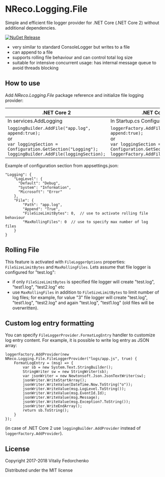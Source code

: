 # NReco.Logging.File
Simple and efficient file logger provider for .NET Core (.NET Core 2) without additional dependencies.

[![NuGet Release](https://img.shields.io/nuget/v/NReco.Logging.File.svg)](https://www.nuget.org/packages/NReco.Logging.File/)

* very similar to standard ConsoleLogger but writes to a file
* can append to a file
* supports rolling file behaviour and can control total log size
* suitable for intensive concurrent usage: has internal message queue to avoid threads blocking

## How to use
Add *NReco.Logging.File* package reference and initialize file logging provider:

.NET Core 2 | .NET Core 1.x
----------- | -------------
In services.AddLogging | In Startup.cs Configure method
`loggingBuilder.AddFile("app.log", append:true);`<br/>or<br/>`var loggingSection = Configuration.GetSection("Logging");`<br/>`loggingBuilder.AddFile(loggingSection);` | `loggerFactory.AddFile("app.log", append:true);`<br/>or<br/>`var loggingSection = Configuration.GetSection("Logging");`<br/>`loggerFactory.AddFile(loggingSection);`

Example of configuration section from appsettings.json:
```
"Logging": {
	"LogLevel": {
	  "Default": "Debug",
	  "System": "Information",
	  "Microsoft": "Error"
	},
	"File": {
		"Path": "app.log",
		"Append": "True",
		"FileSizeLimitBytes": 0,  // use to activate rolling file behaviour
		"MaxRollingFiles": 0  // use to specify max number of log files
	}
}
```

## Rolling File
This feature is activated with `FileLoggerOptions` properties: `FileSizeLimitBytes` and `MaxRollingFiles`. Lets assume that file logger is configured for "test.log":

* if only `FileSizeLimitBytes` is specified file logger will create "test.log", "test1.log", "test2.log" etc
* use `MaxRollingFiles` in addition to `FileSizeLimitBytes` to limit number of log files; for example, for value "3" file logger will create "test.log", "test1.log", "test2.log" and again "test.log", "test1.log" (old files will be overwritten).

## Custom log entry formatting
You can specify `FileLoggerProvider.FormatLogEntry` handler to customize log entry content. For example, it is possible to write log entry as JSON array:
```
loggerFactory.AddProvider(new NReco.Logging.File.FileLoggerProvider("logs/app.js", true) {
	FormatLogEntry = (msg) => {
		var sb = new System.Text.StringBuilder();
		StringWriter sw = new StringWriter(sb);
		var jsonWriter = new Newtonsoft.Json.JsonTextWriter(sw);
		jsonWriter.WriteStartArray();
		jsonWriter.WriteValue(DateTime.Now.ToString("o"));
		jsonWriter.WriteValue(msg.LogLevel.ToString());
		jsonWriter.WriteValue(msg.EventId.Id);
		jsonWriter.WriteValue(msg.Message);
		jsonWriter.WriteValue(msg.Exception?.ToString());
		jsonWriter.WriteEndArray();
		return sb.ToString();
	}
});
```
(in case of .NET Core 2 use `loggingBuilder.AddProvider` instead of `loggerFactory.AddProvider`).

## License
Copyright 2017-2018 Vitaliy Fedorchenko

Distributed under the MIT license